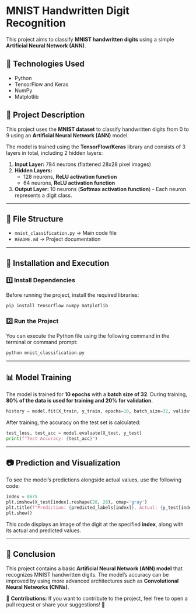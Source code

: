 # MNIST Handwritten Digit Recognition

This project aims to classify **MNIST handwritten digits** using a simple **Artificial Neural Network (ANN)**.

## 🚀 Technologies Used
- Python
- TensorFlow and Keras
- NumPy
- Matplotlib

## 📌 Project Description
This project uses the **MNIST dataset** to classify handwritten digits from 0 to 9 using an **Artificial Neural Network (ANN)** model.

The model is trained using the **TensorFlow/Keras** library and consists of 3 layers in total, including 2 hidden layers:

1. **Input Layer:** 784 neurons (flattened 28x28 pixel images)
2. **Hidden Layers:**
   - 128 neurons, **ReLU activation function**
   - 64 neurons, **ReLU activation function**
3. **Output Layer:** 10 neurons (**Softmax activation function**) - Each neuron represents a digit class.

---

## 📂 File Structure

- `mnist_classification.py` → Main code file
- `README.md` → Project documentation

---

## 🔧 Installation and Execution

### 1️⃣ Install Dependencies
Before running the project, install the required libraries:

```bash
pip install tensorflow numpy matplotlib
```

### 2️⃣ Run the Project
You can execute the Python file using the following command in the terminal or command prompt:

```bash
python mnist_classification.py
```

---

## 📊 Model Training

The model is trained for **10 epochs** with a **batch size of 32**. During training, **80% of the data is used for training and 20% for validation**.

```python
history = model.fit(X_train, y_train, epochs=10, batch_size=32, validation_split=0.2, verbose=1)
```

After training, the accuracy on the test set is calculated:

```python
test_loss, test_acc = model.evaluate(X_test, y_test)
print(f"Test Accuracy: {test_acc}")
```

---

## 📷 Prediction and Visualization
To see the model’s predictions alongside actual values, use the following code:

```python
index = 8675
plt.imshow(X_test[index].reshape(28, 28), cmap='gray')
plt.title(f"Prediction: {predicted_labels[index]}, Actual: {y_test[index]}")
plt.show()
```
This code displays an image of the digit at the specified **index**, along with its actual and predicted values.

---

## 📌 Conclusion
This project contains a basic **Artificial Neural Network (ANN) model** that recognizes MNIST handwritten digits. The model’s accuracy can be improved by using more advanced architectures such as **Convolutional Neural Networks (CNNs)**.

📩 **Contributions:** If you want to contribute to the project, feel free to open a pull request or share your suggestions! 🎯

